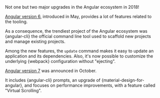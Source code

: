 Not one but two major upgrades in the Angular ecosystem in 2018! 

[Angular version 6](https://blog.angular.io/version-6-of-angular-now-available-cc56b0efa7a4), introduced in May, provides a lot of features related to the tooling.

As a consequence, the trendiest project of the Angular ecosystem was {angular-cli} the official command line tool used to scaffold new projects and manage existing projects.

Among the new features, the `update` command makes it easy to update an application and its dependencies.
Also, it's now possible to customize the underlying {webpack} configuration without "ejecting".

[Angular version 7](https://blog.angular.io/version-7-of-angular-cli-prompts-virtual-scroll-drag-and-drop-and-more-c594e22e7b8c) was announced in October. 

It includes {angular-cli} prompts, an upgrade of {material-design-for-angular}, and focuses on performance improvements, with a feature called "Virtual Scrolling".
